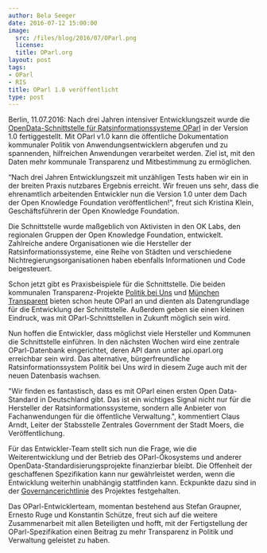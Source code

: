 ```yaml
---
author: Bela Seeger
date: 2016-07-12 15:00:00
image:
  src: /files/blog/2016/07/OParl.png
  license: 
  title: OParl.org
layout: post
tags:
- OParl
- RIS
title: OParl 1.0 veröffentlicht
type: post
---
```

Berlin, 11.07.2016: Nach drei Jahren intensiver Entwicklungszeit wurde die [OpenData-Schnittstelle für Ratsinformationssysteme OParl](https://oparl.org/) in der Version 1.0 fertiggestellt. Mit OParl v1.0 kann die öffentliche Dokumentation kommunaler Politik von Anwendungsentwicklern abgerufen und zu spannenden, hilfreichen Anwendungen verarbeitet werden. Ziel ist, mit den Daten mehr kommunale Transparenz und Mitbestimmung zu ermöglichen.

“Nach drei Jahren Entwicklungszeit mit unzähligen Tests haben wir ein in der breiten Praxis nutzbares Ergebnis erreicht. Wir freuen uns sehr, dass die ehrenamtlich arbeitenden Entwickler nun die Version 1.0 unter dem Dach der Open Knowledge Foundation veröffentlichen!”, freut sich Kristina Klein, Geschäftsführerin der Open Knowledge Foundation.

Die Schnittstelle wurde maßgeblich von Aktivisten in den OK Labs, den regionalen Gruppen der Open Knowledge Foundation, entwickelt. Zahlreiche andere Organisationen wie die Hersteller der Ratsinformationssysteme, eine Reihe von Städten und verschiedene Nichtregierungsorganisationen haben ebenfalls Informationen und Code beigesteuert.

Schon jetzt gibt es Praxisbeispiele für die Schnittstelle. Die beiden kommunalen Transparenz-Projekte [Politik bei Uns](https://politik-bei-uns.de/api) und [München Transparent](https://www.muenchen-transparent.de/infos/api) bieten schon heute OParl an und dienten als Datengrundlage für die Entwicklung der Schnittstelle. Außerdem geben sie einen kleinen Eindruck, was mit OParl-Schnittstellen in Zukunft möglich sein wird.

Nun hoffen die Entwickler, dass möglichst viele Hersteller und Kommunen die Schnittstelle einführen. In den nächsten Wochen wird eine zentrale OParl-Datenbank eingerichtet, deren API dann unter api.oparl.org erreichbar sein wird. Das alternative, bürgerfreundliche Ratsinformationssystem Politik bei Uns wird in diesem Zuge auch mit der neuen Datenbasis wachsen.

"Wir finden es fantastisch, dass es mit OParl einen ersten Open Data-Standard in Deutschland gibt. Das ist ein wichtiges Signal nicht nur für die Hersteller der Ratsinformationssysteme, sondern alle Anbieter von Fachanwendungen für die öffentliche Verwaltung.", kommentiert Claus Arndt, Leiter der Stabsstelle Zentrales Government der Stadt Moers, die Veröffentlichung.

Für das Entwickler-Team stellt sich nun die Frage, wie die Weiterentwicklung und der Betrieb des OParl-Ökosystems und anderer OpenData-Standardisierungsprojekte finanzierbar bleibt. Die Offenheit der geschaffenen Spezifikation kann nur gewährleistet werden, wenn die Entwicklung weiterhin unabhängig stattfinden kann. Eckpunkte dazu sind in der [Governancerichtlinie](https://dev.oparl.org/spezifikation#oparl-governance) des Projektes festgehalten.

Das OParl-Entwicklerteam, momentan bestehend aus Stefan Graupner, Ernesto Ruge und Konstantin Schütze, freut sich auf die weitere Zusammenarbeit mit allen Beteiligten und hofft, mit der Fertigstellung der OParl-Spezifikation einen Beitrag zu mehr Transparenz in Politik und Verwaltung geleistet zu haben.
